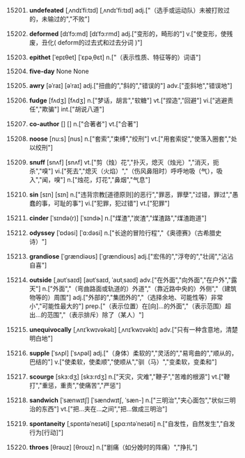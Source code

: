 15201. **undefeated**
[ˌʌndɪˈfi:tɪd]  [ˌʌndɪ'fi:tɪd]
adj.["（选手或运动队）未被打败过的，未输过的","不败"]  

15202. **deformed**
[dɪˈfɔ:md]  [dɪˈfɔ:rmd]
adj.["变形的，畸形的"]  v.["使变形，使残废，丑化( deform的过去式和过去分词 )"]  

15203. **epithet**
[ˈepɪθet]  [ˈɛpəˌθɛt]
n.["（表示性质、特征等的）词语"]  

15204. **five-day**
None
None

15205. **awry**
[əˈraɪ]  [əˈraɪ]
adj.["扭曲的","斜的","错误的"]  adv.["歪斜地","错误地"]  

15206. **fudge**
[fʌdʒ]  [fʌdʒ]
n.["梦话，胡言","软糖"]  vt.["捏造","回避"]  vi.["逃避责任","欺骗"]  int.["胡说八道"]  

15207. **co-author**
[]  []
n.["合著者"]  vt.["合著"]  

15208. **noose**
[nu:s]  [nus]
n.["套索","束缚","绞刑"]  vt.["用套索捉","使落入圈套","处以绞刑"]  

15209. **snuff**
[snʌf]  [snʌf]
vt.["剪（烛）花","扑灭，熄灭（烛光）","消灭，扼杀","嗅"]  vi.["死去","熄灭（火焰）","（伤风鼻阻时）呼呼地吸（气），吸入","闻，嗅"]  n.["烛花，灯花","鼻烟","气息"]  

15210. **sin**
[sɪn]  [sɪn]
n.["违背宗教[道德原则]的恶行","罪恶，罪孽","过错，罪过","愚蠢的事，可耻的事"]  vi.["犯罪，犯过错"]  vt.["犯罪"]  

15211. **cinder**
[ˈsɪndə(r)]  [ˈsɪndɚ]
n.["煤渣","炭渣","煤渣路","煤渣跑道"]  

15212. **odyssey**
[ˈɒdəsi]  [ˈɑ:dəsi]
n.["长途的冒险行程","《奥德赛》（古希腊史诗）"]  

15213. **grandiose**
[ˈgrændiəʊs]  [ˈgrændioʊs]
adj.["宏伟的","浮夸的","壮阔","沾沾自喜"]  

15214. **outside**
[ˌaʊtˈsaɪd]  [aʊtˈsaɪd, ˈaʊtˌsaɪd]
adv.["在外面","向外面","在户外","露天"]  n.["外面","（弯曲路面或轨道的）外道","（靠近路中央的）外侧","（建筑物等的）周围"]  adj.["外部的","集团外的","（选择余地、可能性等）非常小","可能性最大的"]  prep.["（表示位置）在[向]…的外面","（表示范围）超出…的范围","（表示排斥）除了（某人）"]  

15215. **unequivocally**
[ˌʌnɪˈkwɪvəkəlɪ]  [ˌʌnɪˈkwɪvəklɪ]
adv.["只有一种含意地，清楚明白地"]  

15216. **supple**
[ˈsʌpl]  [ˈsʌpəl]
adj.["（身体）柔软的","灵活的","易弯曲的","顺从的，巴结的"]  v.["使柔软，使柔顺","使顺从","驯（马）","变柔软，变柔和"]  

15217. **scourge**
[skɜ:dʒ]  [skɜ:rdʒ]
n.["天灾，灾难","鞭子","苦难的根源"]  vt.["鞭打","重惩，重责","使痛苦","严惩"]  

15218. **sandwich**
[ˈsænwɪtʃ]  [ˈsændwɪtʃ, ˈsæn-]
n.["三明治","夹心面包","状似三明治的东西"]  vt.["把…夹在…之间","把…做成三明治"]  

15219. **spontaneity**
[ˌspɒntəˈneɪəti]  [ˌspɑ:ntəˈneɪəti]
n.["自发性，自然发生","自发行为[行动]"]  

15220. **throes**
[θrəʊz]  [θroʊz]
n.["剧痛（如分娩时的阵痛）","挣扎"]  

